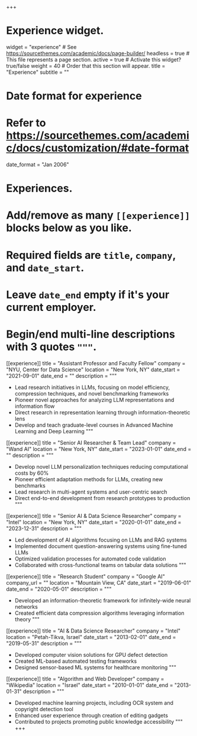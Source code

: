 +++
# Experience widget.
widget = "experience"  # See https://sourcethemes.com/academic/docs/page-builder/
headless = true  # This file represents a page section.
active = true  # Activate this widget? true/false
weight = 40  # Order that this section will appear.
title = "Experience"
subtitle = ""

# Date format for experience
#   Refer to https://sourcethemes.com/academic/docs/customization/#date-format
date_format = "Jan 2006"

# Experiences.
#   Add/remove as many `[[experience]]` blocks below as you like.
#   Required fields are `title`, `company`, and `date_start`.
#   Leave `date_end` empty if it's your current employer.
#   Begin/end multi-line descriptions with 3 quotes `"""`.

[[experience]]
  title = "Assistant Professor and Faculty Fellow"
  company = "NYU, Center for Data Science"
  location = "New York, NY"
  date_start = "2021-09-01"
  date_end = ""
  description = """
  * Lead research initiatives in LLMs, focusing on model efficiency, compression techniques, and novel benchmarking frameworks
  * Pioneer novel approaches for analyzing LLM representations and information flow
  * Direct research in representation learning through information-theoretic lens
  * Develop and teach graduate-level courses in Advanced Machine Learning and Deep Learning
  """

[[experience]]
  title = "Senior AI Researcher & Team Lead"
  company = "Wand AI"
  location = "New York, NY"
  date_start = "2023-01-01"
  date_end = ""
  description = """
  * Develop novel LLM personalization techniques reducing computational costs by 60%
  * Pioneer efficient adaptation methods for LLMs, creating new benchmarks
  * Lead research in multi-agent systems and user-centric search
  * Direct end-to-end development from research prototypes to production
  """

[[experience]]
  title = "Senior AI & Data Science Researcher"
  company = "Intel"
  location = "New York, NY"
  date_start = "2020-01-01"
  date_end = "2023-12-31"
  description = """
  * Led development of AI algorithms focusing on LLMs and RAG systems
  * Implemented document question-answering systems using fine-tuned LLMs
  * Optimized validation processes for automated code validation
  * Collaborated with cross-functional teams on tabular data solutions
  """

[[experience]]
  title = "Research Student"
  company = "Google AI"
  company_url = ""
  location = "Mountain View, CA"
  date_start = "2019-06-01"
  date_end = "2020-05-01"
  description = """
  * Developed an information-theoretic framework for infinitely-wide neural networks
  * Created efficient data compression algorithms leveraging information theory
  """

[[experience]]
  title = "AI & Data Science Researcher"
  company = "Intel"
  location = "Petah-Tikva, Israel"
  date_start = "2013-02-01"
  date_end = "2019-05-31"
  description = """
  * Developed computer vision solutions for GPU defect detection
  * Created ML-based automated testing frameworks
  * Designed sensor-based ML systems for healthcare monitoring
  """

[[experience]]
  title = "Algorithm and Web Developer"
  company = "Wikipedia"
  location = "Israel"
  date_start = "2010-01-01"
  date_end = "2013-01-31"
  description = """
  * Developed machine learning projects, including OCR system and copyright detection tool
  * Enhanced user experience through creation of editing gadgets
  * Contributed to projects promoting public knowledge accessibility
  """
+++
